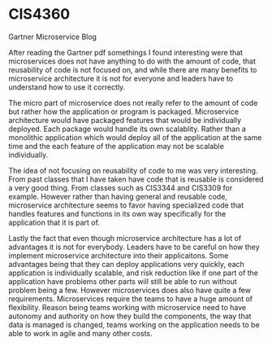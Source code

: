 # CIS4360

Gartner Microservice Blog

  After reading the Gartner pdf somethings I found interesting were that microservices does not have anything to do with the amount of code, that reusability of code is not focused on, and while there are many benefits to microservice architecture it is not for everyone and leaders have to understand how to use it correctly. 
  
  The micro part of microservice does not really refer to the amount of code but rather how the application or program is packaged. Microservice architecture would have packaged features that would be individually deployed. Each package would handle its own scalablity. Rather than a monolithic application which would deploy all of the application at the same time and the each feature of the application may not be scalable individually. 
  
  The idea of not focusing on reusability of code to me was very interesting. From past classes that I have taken have code that is reusable is considered a very good thing. From classes such as CIS3344 and CIS3309 for example. However rather than having general and reusable code, microservice architecture seems to favor having specialized code that handles features and functions in its own way specifically for the application that it is part of.
  
  Lastly the fact that even though microservice architecture has a lot of advantages it is not for everybody. Leaders have to be careful on how they implement microservice architecture into their applicaitons. Some advantages being that they can deploy applications very quickly, each application is individually scalable, and risk reduction like if one part of the application have problems other parts will still be able to run without problem being a few. However microservices does also have quite a few requirements. Microservices require the teams to have a huge amount of flexibility. Reason being teams working with microservice need to have autonomy and authority on how they build the components, the way that data is managed is changed, teams working on the application needs to be able to work in agile and many other costs. 
